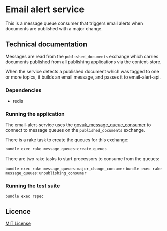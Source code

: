 # Email alert service

This is a message queue consumer that triggers email alerts when documents are published with a major change.

## Technical documentation

Messages are read from the `published_documents` exchange which carries documents
published from all publishing applications via the content-store.

When the service detects a published document which was tagged to one or more
topics, it builds an email message, and passes it to email-alert-api.

### Dependencies

- redis

### Running the application

The email-alert-service uses the [govuk_message_queue_consumer](https://github.com/alphagov/govuk_message_queue_consumer)
to connect to message queues on the `published_documents` exchange.

There is a rake task to create the queues for this exchange:

`bundle exec rake message_queues:create_queues`

There are two rake tasks to start processors to consume from the queues:

`bundle exec rake message_queues:major_change_consumer`
`bundle exec rake message_queues:unpublishing_consumer`

### Running the test suite

`bundle exec rspec`

## Licence

[MIT License](LICENCE)
